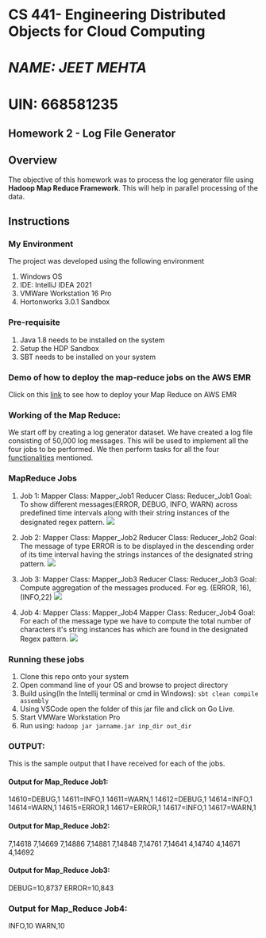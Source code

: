 # CS 441- Engineering Distributed Objects for Cloud Computing

# **_**NAME: JEET MEHTA**_**

# UIN: 668581235

## Homework 2 - Log File Generator

## Overview

The objective of this homework was to process the log generator file using **Hadoop Map Reduce Framework**. This will help in parallel processing of the data.

## Instructions

### My Environment

The project was developed using the following environment
1) Windows OS
2) IDE: IntelliJ IDEA 2021
3) VMWare Workstation 16 Pro
4) Hortonworks 3.0.1 Sandbox 
### Pre-requisite

1) Java 1.8 needs to be installed on the system
2) Setup the HDP Sandbox
3) SBT needs to be installed on your system

### Demo of how to deploy the map-reduce jobs on the AWS EMR

Click on this [link](https://www.youtube.com/watch?v=yhbI30JZJ0o) to see how to deploy your Map Reduce on AWS EMR

### Working of the Map Reduce:

We start off by creating a log generator dataset. We have created a log file consisting of 50,000 log messages. This will be used to implement all the four jobs to be performed.
We then perform tasks for all the four [functionalities](https://github.com/0x1DOCD00D/LogFileGenerator#functionality) mentioned.


### MapReduce Jobs
 
1) Job 1:
   Mapper Class: Mapper_Job1
   Reducer Class: Reducer_Job1
   Goal: To show different messages(ERROR, DEBUG, INFO, WARN) across predefined time intervals along with their string instances of the designated regex pattern.
   ![](C:\Users\ASUS\Desktop\Mapper_Job1.png)

2) Job 2:
   Mapper Class: Mapper_Job2
   Reducer Class: Reducer_Job2
   Goal: The message of type ERROR is to be displayed in the descending order of its time interval having the strings instances of the designated string pattern.
   ![](C:\Users\ASUS\Desktop\Mapper_Job2.png)
3) Job 3:
   Mapper Class: Mapper_Job3
   Reducer Class: Reducer_Job3
   Goal: Compute aggregation of the messages produced. For eg. (ERROR, 16), (INFO,22)
   ![](C:\Users\ASUS\Desktop\Mapper_Job3.png)
4) Job 4:
   Mapper Class: Mapper_Job4
   Mapper Class: Reducer_Job4
   Goal: For each of the message type we have to compute the total number of characters it's string instances has which are found in the designated Regex pattern.
   ![](C:\Users\ASUS\Desktop\Mapper_Job4.png)

### Running these jobs

1. Clone this repo onto your system
2. Open command line of your OS and browse to project directory
3. Build using(In the Intellij terminal or cmd in Windows):
   `sbt clean compile assembly`
4. Using VSCode open the folder of this jar file and click on Go Live.
5. Start VMWare Workstation Pro
6. Run using:
   `hadoop jar jarname.jar inp_dir out_dir`

### OUTPUT:

This is the sample output that I have received for each of the jobs.

#### Output for Map_Reduce Job1:

14610=DEBUG,1
14611=INFO,1
14611=WARN,1
14612=DEBUG,1
14614=INFO,1
14614=WARN,1
14615=ERROR,1
14617=ERROR,1
14617=INFO,1
14617=WARN,1

#### Output for Map_Reduce Job2:

7,14618
7,14669
7,14886
7,14881
7,14848
7,14761
7,14641
4,14740
4,14671
4,14692

#### Output for Map_Reduce Job3:

DEBUG=10,8737
ERROR=10,843

### Output for Map_Reduce Job4:

INFO,10
WARN,10